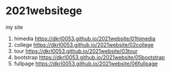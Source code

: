 # 2021websitege
my site
1. himedia https://dkrl0053.github.io/2021website/01himedia
2. college https://dkrl0053.github.io/2021website/02college
3. tour https://dkrl0053.github.io/2021website/03tour
4. bootstrap https://dkrl0053.github.io/2021website/05bootstrap
5. fullpage https://dkrl0053.github.io/2021website/06fullpage
